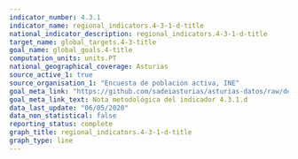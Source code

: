 ```yaml
---
indicator_number: 4.3.1
indicator_name: regional_indicators.4-3-1-d-title
national_indicator_description: regional_indicators.4-3-1-d-title
target_name: global_targets.4-3-title
goal_name: global_goals.4-title
computation_units: units.PT
national_geographical_coverage: Asturias
source_active_1: true
source_organisation_1: "Encuesta de población activa, INE"
goal_meta_link: "https://github.com/sadeiasturias/asturias-datos/raw/develop/descargas/methodology/4.3.1.d.pdf"
goal_meta_link_text: Nota metodológica del indicador 4.3.1.d
data_last_update: "06/05/2020"
data_non_statistical: false
reporting_status: complete
graph_title: regional_indicators.4-3-1-d-title
graph_type: line
---
```

